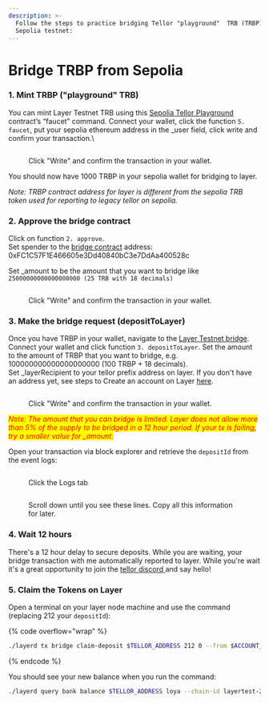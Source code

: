 ```yaml
---
description: >-
  Follow the steps to practice bridging Tellor "playground"  TRB (TRBP) from
  Sepolia testnet:
---
```


# Bridge TRBP from Sepolia

### 1. Mint TRBP ("playground" TRB)

You can mint Layer Testnet TRB using this [Sepolia Tellor Playground](https://sepolia.etherscan.io/address/0x9414151ec45a6e8bdb32b950069577e38a66ee00) contract’s “faucet” command. Connect your wallet, click the function `5. faucet`, put your sepolia ethereum address in the \_user field, click write and confirm your transaction.\


<figure><img src="../../.gitbook/assets/Screenshot 2024-08-13 at 11.36.39 AM.png" alt=""><figcaption><p>Click "Write" and confirm the transaction in your wallet.</p></figcaption></figure>

You should now have 1000 TRBP in your sepolia wallet for bridging to layer.

_Note: TRBP contract address for layer is different from the sepolia TRB token used for reporting to legacy tellor on sepolia._

### 2. Approve the bridge contract

Click on function `2. approve`. \
Set spender to the [bridge contract](https://sepolia.etherscan.io/address/0xFC1C57F1E466605e3Dd40840bC3e7DdAa400528c) address: 0xFC1C57F1E466605e3Dd40840bC3e7DdAa400528c&#x20;

Set \_amount to be the amount that you want to bridge like `25000000000000000000 (25 TRB with 18 decimals)`

<figure><img src="../../.gitbook/assets/Screenshot 2024-08-13 at 9.17.43 AM.png" alt=""><figcaption><p>Click "Write" and confirm the transaction in your wallet.</p></figcaption></figure>

### 3. Make the bridge request (depositToLayer)

Once you have TRBP in your wallet, navigate to the [Layer Testnet bridge](https://sepolia.etherscan.io/address/0xFC1C57F1E466605e3Dd40840bC3e7DdAa400528c#writeContract). Connect your wallet and click function `3. depositToLayer`. Set the amount to the amount of TRBP that you want to bridge, e.g. 100000000000000000000 (100 TRBP + 18 decimals).\
Set \_layerRecipient to your tellor prefix address on layer. If you don't have an address yet, see steps to Create an account on Layer [here](../run-layer/).

<figure><img src="../../.gitbook/assets/Screenshot 2024-08-13 at 11.47.26 AM.png" alt=""><figcaption><p>Click "Write" and confirm the transaction in your wallet.</p></figcaption></figure>

_<mark style="color:red;">Note: The amount that you can bridge is limited. Layer does not allow more than 5% of the supply to be bridged in a 12 hour period. If your tx is failing, try a smaller value for  \_amount.</mark>_

Open your transaction via block explorer and retrieve the `depositId` from the event logs:

<figure><img src="../../.gitbook/assets/Screenshot 2024-08-13 at 12.21.29 PM.png" alt=""><figcaption><p>Click the Logs tab</p></figcaption></figure>

<figure><img src="../../.gitbook/assets/Screenshot 2024-08-13 at 12.21.15 PM.png" alt=""><figcaption><p>Scroll down until you see these lines. Copy all this information for later.</p></figcaption></figure>

### 4. Wait 12 hours

There's a 12 hour delay to secure deposits. While you are waiting, your bridge transaction with me automatically reported to layer. While you're wait it's a great opportunity to join the [tellor discord ](https://discord.gg/tellor)and say hello!

### 5. Claim the Tokens on Layer

Open a terminal on your layer node machine and use the command (replacing 212 your `depositId`):

{% code overflow="wrap" %}
```sh
./layerd tx bridge claim-deposit $TELLOR_ADDRESS 212 0 --from $ACCOUNT_NAME --chain-id layertest-2 --fees 5loya
```
{% endcode %}

You should see your new balance when you run the command:

```sh
./layerd query bank balance $TELLOR_ADDRESS loya --chain-id layertest-2
```

<figure><img src="../../.gitbook/assets/Screenshot 2024-08-13 at 12.27.20 PM.png" alt=""><figcaption></figcaption></figure>

